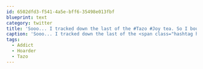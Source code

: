 ```yaml
---
id: 6502dfd3-f541-4a5e-bff6-35498e013fbf
blueprint: text
category: twitter
title: 'Sooo... I tracked down the last of the #Tazo #Joy tea. So I bought all. #Addict #Hoarder instagram.com/p/i7QTOPkgwt/'
caption: 'Sooo... I tracked down the last of the <span class="hashtag hashtag_local">#<a href="http://tweettemp.darylchymko.ca/?tag=tazo">Tazo</a> <span class="hashtag hashtag_local">#<a href="http://tweettemp.darylchymko.ca/?tag=joy">Joy</a> tea. So I bought all. <span class="hashtag hashtag_local">#<a href="http://tweettemp.darylchymko.ca/?tag=addict">Addict</a> <span class="hashtag hashtag_local">#<a href="http://tweettemp.darylchymko.ca/?tag=hoarder">Hoarder</a> <a href="http://instagram.com/p/i7QTOPkgwt/" title="http://instagram.com/p/i7QTOPkgwt/" class="link link_untco">instagram.com/p/i7QTOPkgwt/</a>'
tags:
  - Addict
  - Hoarder
  - Tazo
---
```

